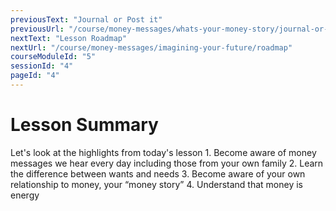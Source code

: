 ```yaml
---
previousText: "Journal or Post it"
previousUrl: "/course/money-messages/whats-your-money-story/journal-or-post-it"
nextText: "Lesson Roadmap"
nextUrl: "/course/money-messages/imagining-your-future/roadmap"
courseModuleId: "5"
sessionId: "4"
pageId: "4"
---
```



# Lesson Summary 

<sparkle-character-intro position="right" character="jen">
Let's look at the highlights from today's lesson
</sparkle-character-intro>
1. Become aware of money messages we hear every day including those from your own family
2. Learn the difference between wants and needs
3. Become aware of your own relationship to money, your “money story”
4. Understand that money is energy
